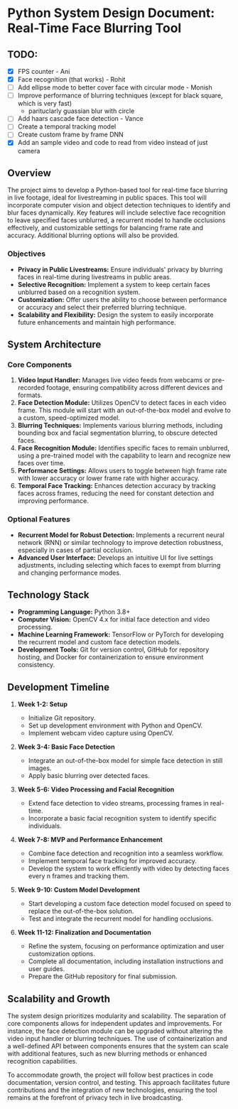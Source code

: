 # Python System Design Document: Real-Time Face Blurring Tool

## TODO:

- [x] FPS counter - Ani
- [x] Face recognition (that works) - Rohit
- [ ] Add ellipse mode to better cover face with circular mode - Monish
- [ ] Improve performance of blurring techniques (except for black square, which is very fast)
    - parituclarly guassian blur with circle
- [ ] Add haars cascade face detection - Vance
- [ ] Create a temporal tracking model
- [ ] Create custom frame by frame DNN
- [x] Add an sample video and code to read from video instead of just camera
 
## Overview

The project aims to develop a Python-based tool for real-time face blurring in live footage, ideal for livestreaming in public spaces. This tool will incorporate computer vision and object detection techniques to identify and blur faces dynamically. Key features will include selective face recognition to leave specified faces unblurred, a recurrent model to handle occlusions effectively, and customizable settings for balancing frame rate and accuracy. Additional blurring options will also be provided.

### Objectives

- **Privacy in Public Livestreams:** Ensure individuals' privacy by blurring faces in real-time during livestreams in public areas.
- **Selective Recognition:** Implement a system to keep certain faces unblurred based on a recognition system.
- **Customization:** Offer users the ability to choose between performance or accuracy and select their preferred blurring technique.
- **Scalability and Flexibility:** Design the system to easily incorporate future enhancements and maintain high performance.

## System Architecture

### Core Components

1. **Video Input Handler:** Manages live video feeds from webcams or pre-recorded footage, ensuring compatibility across different devices and formats.
2. **Face Detection Module:** Utilizes OpenCV to detect faces in each video frame. This module will start with an out-of-the-box model and evolve to a custom, speed-optimized model.
3. **Blurring Techniques:** Implements various blurring methods, including bounding box and facial segmentation blurring, to obscure detected faces.
4. **Face Recognition Module:** Identifies specific faces to remain unblurred, using a pre-trained model with the capability to learn and recognize new faces over time.
5. **Performance Settings:** Allows users to toggle between high frame rate with lower accuracy or lower frame rate with higher accuracy.
6. **Temporal Face Tracking:** Enhances detection accuracy by tracking faces across frames, reducing the need for constant detection and improving performance.

### Optional Features

- **Recurrent Model for Robust Detection:** Implements a recurrent neural network (RNN) or similar technology to improve detection robustness, especially in cases of partial occlusion.
- **Advanced User Interface:** Develops an intuitive UI for live settings adjustments, including selecting which faces to exempt from blurring and changing performance modes.

## Technology Stack

- **Programming Language:** Python 3.8+
- **Computer Vision:** OpenCV 4.x for initial face detection and video processing.
- **Machine Learning Framework:** TensorFlow or PyTorch for developing the recurrent model and custom face detection models.
- **Development Tools:** Git for version control, GitHub for repository hosting, and Docker for containerization to ensure environment consistency.

## Development Timeline

1. **Week 1-2: Setup**

   - Initialize Git repository.
   - Set up development environment with Python and OpenCV.
   - Implement webcam video capture using OpenCV.

2. **Week 3-4: Basic Face Detection**

   - Integrate an out-of-the-box model for simple face detection in still images.
   - Apply basic blurring over detected faces.

3. **Week 5-6: Video Processing and Facial Recognition**

   - Extend face detection to video streams, processing frames in real-time.
   - Incorporate a basic facial recognition system to identify specific individuals.

4. **Week 7-8: MVP and Performance Enhancement**

   - Combine face detection and recognition into a seamless workflow.
   - Implement temporal face tracking for improved accuracy.
   - Develop the system to work efficiently with video by detecting faces every n frames and tracking them.

5. **Week 9-10: Custom Model Development**

   - Start developing a custom face detection model focused on speed to replace the out-of-the-box solution.
   - Test and integrate the recurrent model for handling occlusions.

6. **Week 11-12: Finalization and Documentation**
   - Refine the system, focusing on performance optimization and user customization options.
   - Complete all documentation, including installation instructions and user guides.
   - Prepare the GitHub repository for final submission.

## Scalability and Growth

The system design prioritizes modularity and scalability. The separation of core components allows for independent updates and improvements. For instance, the face detection module can be upgraded without altering the video input handler or blurring techniques. The use of containerization and a well-defined API between components ensures that the system can scale with additional features, such as new blurring methods or enhanced recognition capabilities.

To accommodate growth, the project will follow best practices in code documentation, version control, and testing. This approach facilitates future contributions and the integration of new technologies, ensuring the tool remains at the forefront of privacy tech in live broadcasting.

